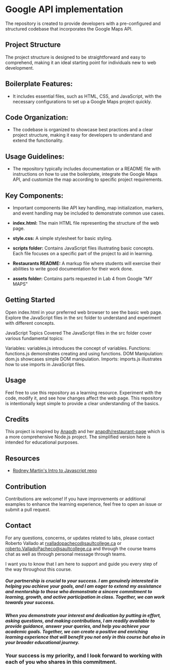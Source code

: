 # Google API implementation

The repository is created to provide developers with a pre-configured and structured codebase that incorporates the Google Maps API.

## Project Structure

The project structure is designed to be straightforward and easy to comprehend, making it an ideal starting point for individuals new to web development.

## Boilerplate Features:

- It includes essential files, such as HTML, CSS, and JavaScript, with the necessary configurations to set up a Google Maps project quickly.

## Code Organization:

- The codebase is organized to showcase best practices and a clear project structure, making it easy for developers to understand and extend the functionality.

## Usage Guidelines:

- The repository typically includes documentation or a README file with instructions on how to use the boilerplate, integrate the Google Maps API, and customize the map according to specific project requirements.

## Key Components:

- Important components like API key handling, map initialization, markers, and event handling may be included to demonstrate common use cases.

- **index.html:** The main HTML file representing the structure of the web page.
- **style.css:** A simple stylesheet for basic styling.
- **scripts folder:** Contains JavaScript files illustrating basic concepts. Each file focuses on a specific part of the project to aid in learning.
- **Restaurants README:**  A markup file where students will exercise their abilities to write good documentation for their work done.
- **assets folder:** Contains parts requested in Lab 4 from Google "MY MAPS"


## Getting Started

Open index.html in your preferred web browser to see the basic web page.
Explore the JavaScript files in the src folder to understand and experiment with different concepts.

JavaScript Topics Covered
The JavaScript files in the src folder cover various fundamental topics:

Variables: variables.js introduces the concept of variables.
Functions: functions.js demonstrates creating and using functions.
DOM Manipulation: dom.js showcases simple DOM manipulation.
Imports: imports.js illustrates how to use imports in JavaScript files.

## Usage
Feel free to use this repository as a learning resource. Experiment with the code, modify it, and see how changes affect the web page. This repository is intentionally kept simple to provide a clear understanding of the basics.

## Credits
This project is inspired by [Anapdh](https://github.com/anapdh) and her [anapdh/restaurant-page](https://github.com/anapdh/restaurant-page) which is a more comprehensive Node.js project. The simplified version here is intended for educational purposes.

## Resources

- [Rodney Martin's Intro to Javascript repo](https://github.com/rmartin-sc/js-basics)

## Contribution
Contributions are welcome! If you have improvements or additional examples to enhance the learning experience, feel free to open an issue or submit a pull request.

## Contact

For any questions, concerns, or updates related to labs, please contact Roberto Vallado at rvalladopacheco@saultcollege.ca or roberto.ValladoPacheco@saultcollege.ca and through the course teams chat as well as through personal message through teams.

I want you to know that I am here to support and guide you every step of the way throughout this course. 

#####  Our partnership is crucial to your success. I am genuinely interested in helping you achieve your goals, and I am eager to extend my assistance and mentorship to those who demonstrate a sincere commitment to learning, growth, and active participation in class. Together, we can work towards your success.

#####  When you demonstrate your interest and dedication by putting in effort, asking questions, and making contributions, I am readily available to provide guidance, answer your queries, and help you achieve your academic goals. Together, we can create a positive and enriching learning experience that will benefit you not only in this course but also in your broader educational journey. 

### Your success is my priority, and I look forward to working with each of you who shares in this commitment.
